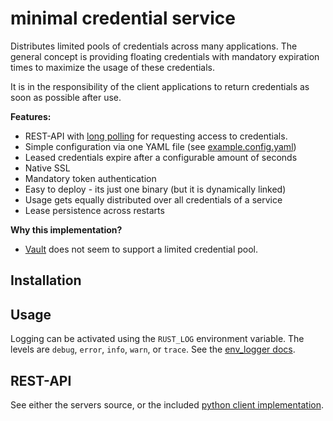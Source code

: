 # minimal credential service

Distributes limited pools of credentials across many applications. The general concept is providing 
floating credentials with mandatory expiration times to maximize the usage of these credentials.

It is in the responsibility of the client applications to return credentials as soon as possible after use.

**Features:**

* REST-API with [long polling](https://en.wikipedia.org/wiki/Push_technology#Long_polling) for requesting access to credentials.
* Simple configuration via one YAML file (see [example.config.yaml](example.config.yaml))
* Leased credentials expire after a configurable amount of seconds
* Native SSL
* Mandatory token authentication
* Easy to deploy - its just one binary (but it is dynamically linked)
* Usage gets equally distributed over all credentials of a service
* Lease persistence across restarts

**Why this implementation?**

* [Vault](https://www.vaultproject.io) does not seem to support a limited credential pool.

## Installation



## Usage

Logging can be activated using the `RUST_LOG` environment variable. The levels are `debug`, `error`, `info`,
`warn`, or `trace`. See the [env_logger docs](https://docs.rs/env_logger/0.6.1/env_logger/#enabling-logging).


## REST-API

See either the servers source, or the included [python client implementation](../python-client).